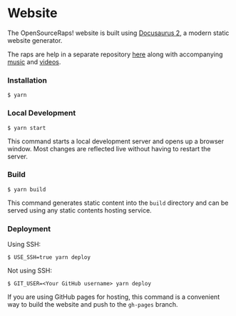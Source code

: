 # Website

The OpenSourceRaps! website is built using [Docusaurus 2](https://docusaurus.io/), a modern static website generator.

The raps are help in a separate repository [here](http://code.opensourceraps.com) along with accompanying [music](http://raps.opensourceraps.com) and [videos](http://tv.opensourceraps.com).

### Installation

```
$ yarn
```

### Local Development

```
$ yarn start
```

This command starts a local development server and opens up a browser window. Most changes are reflected live without having to restart the server.

### Build

```
$ yarn build
```

This command generates static content into the `build` directory and can be served using any static contents hosting service.

### Deployment

Using SSH:

```
$ USE_SSH=true yarn deploy
```

Not using SSH:

```
$ GIT_USER=<Your GitHub username> yarn deploy
```

If you are using GitHub pages for hosting, this command is a convenient way to build the website and push to the `gh-pages` branch.
